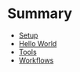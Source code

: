 # Summary

- [Setup](./setup.md)
- [Hello World](./hello-world.md)
- [Tools](./tools.md)
- [Workflows](./workflows.md)
